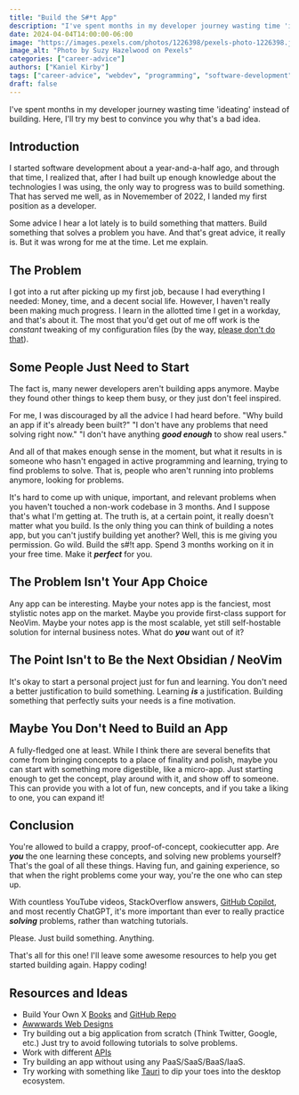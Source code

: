 ```yaml
---
title: "Build the S#*t App"
description: "I've spent months in my developer journey wasting time 'ideating' instead of building. Here, I'll try my best to convince you why that's a bad idea."
date: 2024-04-04T14:00:00-06:00
image: "https://images.pexels.com/photos/1226398/pexels-photo-1226398.jpeg"
image_alt: "Photo by Suzy Hazelwood on Pexels"
categories: ["career-advice"]
authors: ["Kaniel Kirby"]
tags: ["career-advice", "webdev", "programming", "software-development", "continuous-learning", "newbies"]
draft: false
---
```


I've spent months in my developer journey wasting time 'ideating' instead of building. Here, I'll try my best to convince you why that's a bad idea.

## Introduction

I started software development about a year-and-a-half ago, and through that time, I realized that, after I had built up enough knowledge about the technologies I was using, the only way to progress was to build something. That has served me well, as in Novemember of 2022, I landed my first position as a developer.

Some advice I hear a lot lately is to build something that matters. Build something that solves a problem you have. And that's great advice, it really is. But it was wrong for me at the time. Let me explain.

## The Problem

I got into a rut after picking up my first job, because I had everything I needed: Money, time, and a decent social life. However, I haven't really been making much progress. I learn in the allotted time I get in a workday, and that's about it. The most that you'd get out of me off work is the *constant* tweaking of my configuration files (by the way, [please don't do that](/stop-tweaking-config-files)).

## Some People Just Need to Start

The fact is, many newer developers aren't building apps anymore. Maybe they found other things to keep them busy, or they just don't feel inspired.

For me, I was discouraged by all the advice I had heard before. "Why build an app if it's already been built?" "I don't have any problems that need solving right now." "I don't have anything ***good enough*** to show real users." 

And all of that makes enough sense in the moment, but what it results in is someone who hasn't engaged in active programming and learning, trying to find problems to solve. That is, people who aren't running into problems anymore, looking for problems.

It's hard to come up with unique, important, and relevant problems when you haven't touched a non-work codebase in 3 months. And I suppose that's what I'm getting at. The truth is, at a certain point, it really doesn't matter what you build. Is the only thing you can think of building a notes app, but you can't justify building yet another? Well, this is me giving you permission. Go wild. Build the s#!t app. Spend 3 months working on it in your free time. Make it ***perfect*** for you.

## The Problem Isn't Your App Choice

Any app can be interesting. Maybe your notes app is the fanciest, most stylistic notes app on the market. Maybe you provide first-class support for NeoVim. Maybe your notes app is the most scalable, yet still self-hostable solution for internal business notes. What do ***you*** want out of it?

## The Point Isn't to Be the Next Obsidian / NeoVim

It's okay to start a personal project just for fun and learning. You don't need a better justification to build something. Learning ***is*** a justification. Building something that perfectly suits your needs is a fine motivation.

## Maybe You Don't Need to Build an App

A fully-fledged one at least. While I think there are several benefits that come from bringing concepts to a place of finality and polish, maybe you can start with something more digestible, like a micro-app. Just starting enough to get the concept, play around with it, and show off to someone. This can provide you with a lot of fun, new concepts, and if you take a liking to one, you can expand it!

## Conclusion

You're allowed to build a crappy, proof-of-concept, cookiecutter app. Are ***you*** the one learning these concepts, and solving new problems yourself? That's the goal of all these things. Having fun, and gaining experience, so that when the right problems come your way, you're the one who can step up.

With countless YouTube videos, StackOverflow answers, [GitHub Copilot](/github-copilot-cheatsheet-2023), and most recently ChatGPT, it's more important than ever to really practice ***solving*** problems, rather than watching tutorials.

Please. Just build something. Anything.

That's all for this one! I'll leave some awesome resources to help you get started building again. Happy coding!

## Resources and Ideas

- Build Your Own X [Books](https://build-your-own.org/) and [GitHub Repo](https://github.com/codecrafters-io/build-your-own-x)
- [Awwwards Web Designs](https://www.awwwards.com/)
- Try building out a big application from scratch (Think Twitter, Google, etc.) Just try to avoid following tutorials to solve problems.
- Work with different [APIs](https://github.com/n0shake/Public-APIs)
- Try building an app without using any PaaS/SaaS/BaaS/IaaS.
- Try working with something like [Tauri](https://tauri.app/) to dip your toes into the desktop ecosystem.
